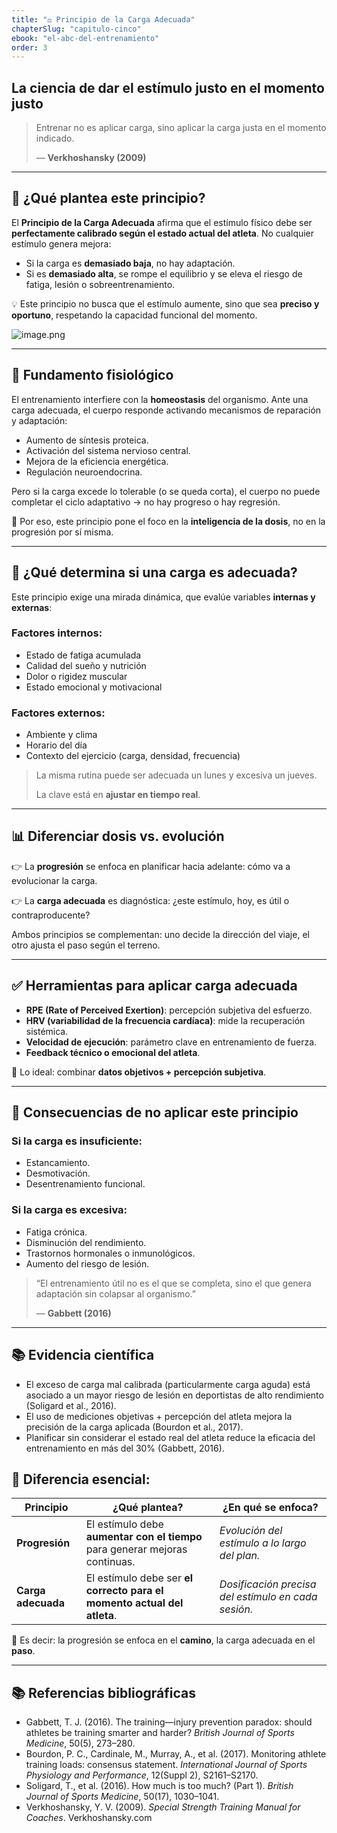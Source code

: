```yaml
---
title: "⚖️ Principio de la Carga Adecuada"
chapterSlug: "capitulo-cinco"
ebook: "el-abc-del-entrenamiento"
order: 3
---
```


## La ciencia de dar el estímulo justo en el momento justo

> Entrenar no es aplicar carga, sino aplicar la carga justa en el momento indicado.
> 
> 
> — **Verkhoshansky (2009)**
> 

---

## 📌 ¿Qué plantea este principio?

El **Principio de la Carga Adecuada** afirma que el estímulo físico debe ser **perfectamente calibrado según el estado actual del atleta**. No cualquier estímulo genera mejora:

- Si la carga es **demasiado baja**, no hay adaptación.
- Si es **demasiado alta**, se rompe el equilibrio y se eleva el riesgo de fatiga, lesión o sobreentrenamiento.

💡 Este principio no busca que el estímulo aumente, sino que sea **preciso y oportuno**, respetando la capacidad funcional del momento.

![image.png](/carga_adecuada.png)

---

## 🧬 Fundamento fisiológico

El entrenamiento interfiere con la **homeostasis** del organismo. Ante una carga adecuada, el cuerpo responde activando mecanismos de reparación y adaptación:

- Aumento de síntesis proteica.
- Activación del sistema nervioso central.
- Mejora de la eficiencia energética.
- Regulación neuroendocrina.

Pero si la carga excede lo tolerable (o se queda corta), el cuerpo no puede completar el ciclo adaptativo → no hay progreso o hay regresión.

📌 Por eso, este principio pone el foco en la **inteligencia de la dosis**, no en la progresión por sí misma.

---

## 🧠 ¿Qué determina si una carga es adecuada?

Este principio exige una mirada dinámica, que evalúe variables **internas y externas**:

### Factores internos:

- Estado de fatiga acumulada
- Calidad del sueño y nutrición
- Dolor o rigidez muscular
- Estado emocional y motivacional

### Factores externos:

- Ambiente y clima
- Horario del día
- Contexto del ejercicio (carga, densidad, frecuencia)

> La misma rutina puede ser adecuada un lunes y excesiva un jueves.
> 
> 
> La clave está en **ajustar en tiempo real**.
> 

---

## 📊 Diferenciar dosis vs. evolución

👉 La **progresión** se enfoca en planificar hacia adelante: cómo va a evolucionar la carga.

👉 La **carga adecuada** es diagnóstica: ¿este estímulo, hoy, es útil o contraproducente?

Ambos principios se complementan: uno decide la dirección del viaje, el otro ajusta el paso según el terreno.

---

## ✅ Herramientas para aplicar carga adecuada

- **RPE (Rate of Perceived Exertion)**: percepción subjetiva del esfuerzo.
- **HRV (variabilidad de la frecuencia cardíaca)**: mide la recuperación sistémica.
- **Velocidad de ejecución**: parámetro clave en entrenamiento de fuerza.
- **Feedback técnico o emocional del atleta**.

📌 Lo ideal: combinar **datos objetivos + percepción subjetiva**.

---

## 🧱 Consecuencias de no aplicar este principio

### Si la carga es insuficiente:

- Estancamiento.
- Desmotivación.
- Desentrenamiento funcional.

### Si la carga es excesiva:

- Fatiga crónica.
- Disminución del rendimiento.
- Trastornos hormonales o inmunológicos.
- Aumento del riesgo de lesión.

> “El entrenamiento útil no es el que se completa, sino el que genera adaptación sin colapsar al organismo.”
> 
> 
> — **Gabbett (2016)**
> 

---

## 📚 Evidencia científica

- El exceso de carga mal calibrada (particularmente carga aguda) está asociado a un mayor riesgo de lesión en deportistas de alto rendimiento (Soligard et al., 2016).
- El uso de mediciones objetivas + percepción del atleta mejora la precisión de la carga aplicada (Bourdon et al., 2017).
- Planificar sin considerar el estado real del atleta reduce la eficacia del entrenamiento en más del 30% (Gabbett, 2016).

## 🧭 Diferencia esencial:

| Principio | ¿Qué plantea? | ¿En qué se enfoca? |
| --- | --- | --- |
| **Progresión** | El estímulo debe **aumentar con el tiempo** para generar mejoras continuas. | *Evolución del estímulo a lo largo del plan.* |
| **Carga adecuada** | El estímulo debe ser **el correcto para el momento actual del atleta**. | *Dosificación precisa del estímulo en cada sesión.* |

🔁 Es decir: la progresión se enfoca en el **camino**, la carga adecuada en el **paso**.

---

## 📚 Referencias bibliográficas

- Gabbett, T. J. (2016). The training—injury prevention paradox: should athletes be training smarter and harder? *British Journal of Sports Medicine*, 50(5), 273–280.
- Bourdon, P. C., Cardinale, M., Murray, A., et al. (2017). Monitoring athlete training loads: consensus statement. *International Journal of Sports Physiology and Performance*, 12(Suppl 2), S2161–S2170.
- Soligard, T., et al. (2016). How much is too much? (Part 1). *British Journal of Sports Medicine*, 50(17), 1030–1041.
- Verkhoshansky, Y. V. (2009). *Special Strength Training Manual for Coaches*. Verkhoshansky.com